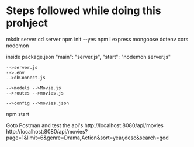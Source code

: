 <!-- # IMDB_backend

This project is to understand search, sort, filter, pagination in backend

# Youtube Channel and name

CyberWolves
Implement Search, Sort, Filter and Pagination Rest API With Node JS | Express | MongoDB -->

# Steps followed while doing this prohject

mkdir server
cd server
npm init --yes
npm i express mongoose dotenv cors nodemon

inside package.json
"main": "server.js",
"start": "nodemon server.js"

    -->server.js
    -->.env
    -->dbConnect.js

    -->models -->Movie.js
    -->routes -->movies.js

    -->config -->movies.json

npm start

Goto Postman and test the api's
http://localhost:8080/api/movies
http://localhost:8080/api/movies?page=1&limit=6&genre=Drama,Action&sort=year,desc&search=god
